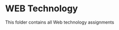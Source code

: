 <p align="center"><h1> WEB Technology</h1>
This folder contains all Web technology assignments </p>
